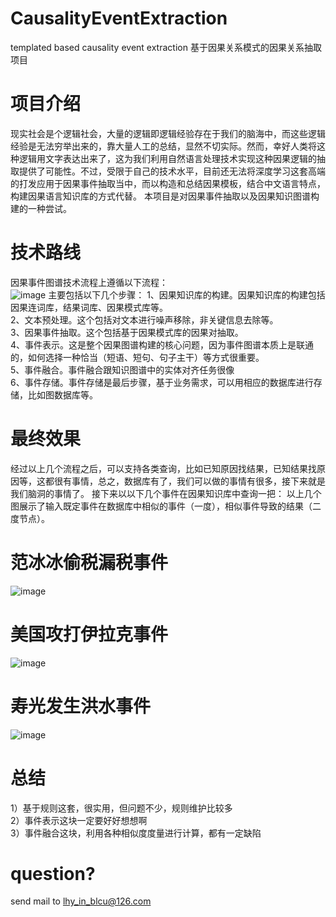 # CausalityEventExtraction
templated based causality event extraction
基于因果关系模式的因果关系抽取项目

# 项目介绍
现实社会是个逻辑社会，大量的逻辑即逻辑经验存在于我们的脑海中，而这些逻辑经验是无法穷举出来的，靠大量人工的总结，显然不切实际。然而，幸好人类将这种逻辑用文字表达出来了，这为我们利用自然语言处理技术实现这种因果逻辑的抽取提供了可能性。不过，受限于自己的技术水平，目前还无法将深度学习这套高端的打发应用于因果事件抽取当中，而以构造和总结因果模板，结合中文语言特点，构建因果语言知识库的方式代替。
本项目是对因果事件抽取以及因果知识图谱构建的一种尝试。

# 技术路线
因果事件图谱技术流程上遵循以下流程：  
![image](https://github.com/liuhuanyong/CausalityEventGraph/blob/master/image/schema.png)
主要包括以下几个步骤：
1、因果知识库的构建。因果知识库的构建包括因果连词库，结果词库、因果模式库等。  
2、文本预处理。这个包括对文本进行噪声移除，非关键信息去除等。  
3、因果事件抽取。这个包括基于因果模式库的因果对抽取。  
4、事件表示。这是整个因果图谱构建的核心问题，因为事件图谱本质上是联通的，如何选择一种恰当（短语、短句、句子主干）等方式很重要。  
5、事件融合。事件融合跟知识图谱中的实体对齐任务很像  
6、事件存储。事件存储是最后步骤，基于业务需求，可以用相应的数据库进行存储，比如图数据库等。    

# 最终效果
经过以上几个流程之后，可以支持各类查询，比如已知原因找结果，已知结果找原因等，这都很有事情，总之，数据库有了，我们可以做的事情有很多，接下来就是我们脑洞的事情了。
接下来以以下几个事件在因果知识库中查询一把：
以上几个图展示了输入既定事件在数据库中相似的事件（一度），相似事件导致的结果（二度节点）。
# 范冰冰偷税漏税事件
![image](https://github.com/liuhuanyong/CausalityEventGraph/blob/master/image/fangbingbing.png)

# 美国攻打伊拉克事件
![image](https://github.com/liuhuanyong/CausalityEventGraph/blob/master/image/gongda.png)

# 寿光发生洪水事件
![image](https://github.com/liuhuanyong/CausalityEventGraph/blob/master/image/shouguang.png)

# 总结
1）基于规则这套，很实用，但问题不少，规则维护比较多  
2）事件表示这块一定要好好想想啊  
3）事件融合这块，利用各种相似度度量进行计算，都有一定缺陷  

# question?
send mail to lhy_in_blcu@126.com
